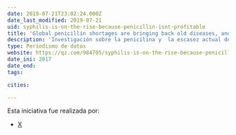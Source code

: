 ```yaml
---
date: 2019-07-21T23:02:24.000Z
date_last_modified: 2019-07-21
uid: syphilis-is-on-the-rise-because-penicillin-isnt-profitable
title: 'Global penicillin shortages are bringing back old diseases, and creating new, deadlier ones'
description: 'Investigación sobre la penicilina y  la escasez actual del medicamento esta recuperando viejas enfermedades y creando otras.'
type: Periodismo de datos
website: https://qz.com/984705/syphilis-is-on-the-rise-because-penicillin-isnt-profitable/
date_ini: 2017
date_end: 
tags:

cities: 

---
```


Esta iniciativa fue realizada por:

- [X](/organizaciones/quartz)
